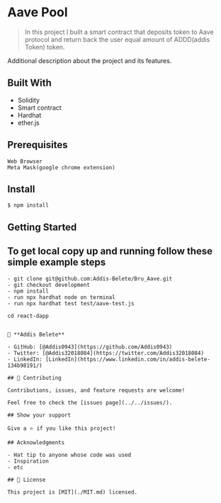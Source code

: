 # Aave Pool

> In this project I built a smart contract that deposits token to Aave protocol and return back the user equal amount of ADDD(addis Token) token.

Additional description about the project and its features.

## Built With

- Solidity
- Smart contract
- Hardhat
- ether.js

## Prerequisites

```
Web Browser
Meta Mask(google chrome extension)
```

## Install

```
$ npm install

```

## Getting Started

## To get local copy up and running follow these simple example steps

```
- git clone git@github.com:Addis-Belete/Bru_Aave.git
- git checkout development
- npm install
- run npx hardhat node on terminal
- run npx hardhat test test/aave-test.js
```

```
cd react-dapp
```

```

👤 **Addis Belete**

- GitHub: [@Addis0943](https://github.com/Addis0943)
- Twitter: [@Addis32018084](https://twitter.com/Addis32018084)
- LinkedIn: [LinkedIn](https://www.linkedin.com/in/addis-belete-134b98191/)

## 🤝 Contributing

Contributions, issues, and feature requests are welcome!

Feel free to check the [issues page](../../issues/).

## Show your support

Give a ⭐️ if you like this project!

## Acknowledgments

- Hat tip to anyone whose code was used
- Inspiration
- etc

## 📝 License

This project is [MIT](./MIT.md) licensed.
```
